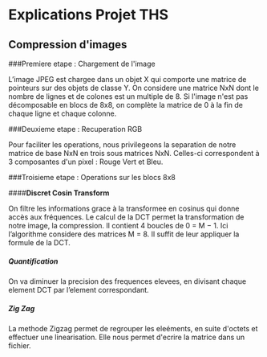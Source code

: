
# Explications Projet THS

## Compression d'images

###Premiere etape : Chargement de l'image

L’image JPEG est chargee dans un objet X qui comporte une matrice de pointeurs sur des objets de classe Y.
On considere une matrice NxN dont le nombre de lignes et de colones est un multiple de 8.
Si l'image n'est pas décomposable en blocs de 8x8, on complète la matrice de 0 à la fin de chaque ligne et chaque colonne.


###Deuxieme etape : Recuperation RGB

Pour faciliter les operations, nous privilegeons la separation de notre matrice de base NxN en trois sous matrices NxN. Celles-ci correspondent à 3 composantes d'un pixel : Rouge Vert et Bleu.

###Troisieme etape : Operations sur les blocs 8x8

####**Discret Cosin Transform**

On filtre les informations grace à la transformee en cosinus qui donne accès aux fréquences. Le calcul de la DCT permet la transformation de notre image, la compression. Il contient 4 boucles de 0 = M − 1. Ici l’algorithme considere des matrices M = 8.  Il suffit de leur appliquer la formule de la DCT. 

##### **Quantification** 

On va diminuer la precision des frequences elevees, en divisant chaque element DCT par l’element correspondant.


##### **Zig Zag** 

La methode Zigzag permet de regrouper les eleéments, en suite d'octets et effectuer une linearisation. Elle nous permet d'ecrire la matrice dans un fichier.



